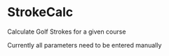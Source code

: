 # StrokeCalc
Calculate Golf Strokes for a given course

Currently all parameters need to be entered manually
